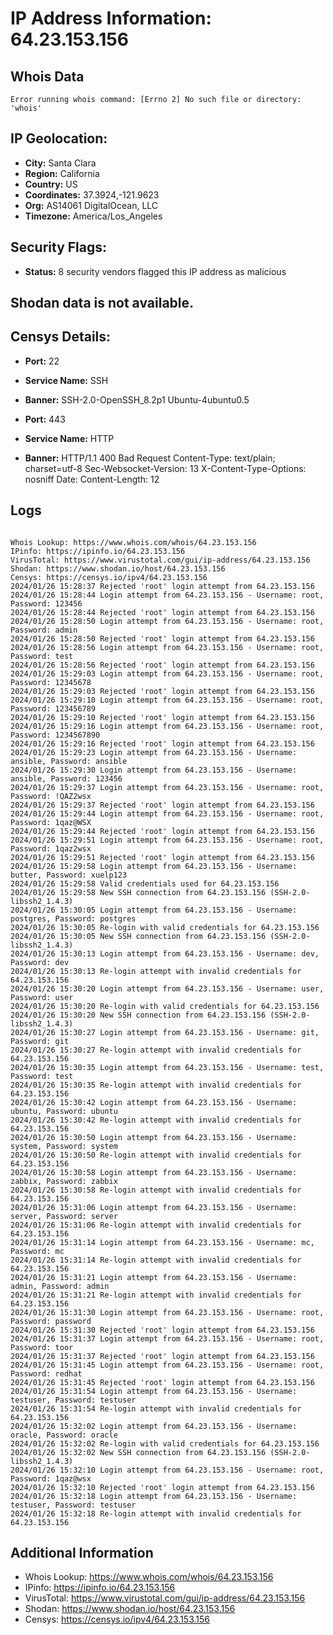 # IP Address Information: 64.23.153.156

## Whois Data
```
Error running whois command: [Errno 2] No such file or directory: 'whois'
```
## IP Geolocation:
- **City:** Santa Clara
- **Region:** California
- **Country:** US
- **Coordinates:** 37.3924,-121.9623
- **Org:** AS14061 DigitalOcean, LLC
- **Timezone:** America/Los_Angeles

## Security Flags:
- **Status:** 8 security vendors flagged this IP address as malicious

## Shodan data is not available.

## Censys Details:
- **Port:** 22
- **Service Name:** SSH
- **Banner:** SSH-2.0-OpenSSH_8.2p1 Ubuntu-4ubuntu0.5

- **Port:** 443
- **Service Name:** HTTP
- **Banner:** HTTP/1.1 400 Bad Request
Content-Type: text/plain; charset=utf-8
Sec-Websocket-Version: 13
X-Content-Type-Options: nosniff
Date:  <REDACTED>
Content-Length: 12


## Logs
```

Whois Lookup: https://www.whois.com/whois/64.23.153.156
IPinfo: https://ipinfo.io/64.23.153.156
VirusTotal: https://www.virustotal.com/gui/ip-address/64.23.153.156
Shodan: https://www.shodan.io/host/64.23.153.156
Censys: https://censys.io/ipv4/64.23.153.156
2024/01/26 15:28:37 Rejected 'root' login attempt from 64.23.153.156
2024/01/26 15:28:44 Login attempt from 64.23.153.156 - Username: root, Password: 123456
2024/01/26 15:28:44 Rejected 'root' login attempt from 64.23.153.156
2024/01/26 15:28:50 Login attempt from 64.23.153.156 - Username: root, Password: admin
2024/01/26 15:28:50 Rejected 'root' login attempt from 64.23.153.156
2024/01/26 15:28:56 Login attempt from 64.23.153.156 - Username: root, Password: test
2024/01/26 15:28:56 Rejected 'root' login attempt from 64.23.153.156
2024/01/26 15:29:03 Login attempt from 64.23.153.156 - Username: root, Password: 12345678
2024/01/26 15:29:03 Rejected 'root' login attempt from 64.23.153.156
2024/01/26 15:29:10 Login attempt from 64.23.153.156 - Username: root, Password: 123456789
2024/01/26 15:29:10 Rejected 'root' login attempt from 64.23.153.156
2024/01/26 15:29:16 Login attempt from 64.23.153.156 - Username: root, Password: 1234567890
2024/01/26 15:29:16 Rejected 'root' login attempt from 64.23.153.156
2024/01/26 15:29:23 Login attempt from 64.23.153.156 - Username: ansible, Password: ansible
2024/01/26 15:29:30 Login attempt from 64.23.153.156 - Username: ansible, Password: 123456
2024/01/26 15:29:37 Login attempt from 64.23.153.156 - Username: root, Password: !QAZ2wsx
2024/01/26 15:29:37 Rejected 'root' login attempt from 64.23.153.156
2024/01/26 15:29:44 Login attempt from 64.23.153.156 - Username: root, Password: 1qaz@WSX
2024/01/26 15:29:44 Rejected 'root' login attempt from 64.23.153.156
2024/01/26 15:29:51 Login attempt from 64.23.153.156 - Username: root, Password: 1qaz2wsx
2024/01/26 15:29:51 Rejected 'root' login attempt from 64.23.153.156
2024/01/26 15:29:58 Login attempt from 64.23.153.156 - Username: butter, Password: xuelp123
2024/01/26 15:29:58 Valid credentials used for 64.23.153.156
2024/01/26 15:29:58 New SSH connection from 64.23.153.156 (SSH-2.0-libssh2_1.4.3)
2024/01/26 15:30:05 Login attempt from 64.23.153.156 - Username: postgres, Password: postgres
2024/01/26 15:30:05 Re-login with valid credentials for 64.23.153.156
2024/01/26 15:30:05 New SSH connection from 64.23.153.156 (SSH-2.0-libssh2_1.4.3)
2024/01/26 15:30:13 Login attempt from 64.23.153.156 - Username: dev, Password: dev
2024/01/26 15:30:13 Re-login attempt with invalid credentials for 64.23.153.156
2024/01/26 15:30:20 Login attempt from 64.23.153.156 - Username: user, Password: user
2024/01/26 15:30:20 Re-login with valid credentials for 64.23.153.156
2024/01/26 15:30:20 New SSH connection from 64.23.153.156 (SSH-2.0-libssh2_1.4.3)
2024/01/26 15:30:27 Login attempt from 64.23.153.156 - Username: git, Password: git
2024/01/26 15:30:27 Re-login attempt with invalid credentials for 64.23.153.156
2024/01/26 15:30:35 Login attempt from 64.23.153.156 - Username: test, Password: test
2024/01/26 15:30:35 Re-login attempt with invalid credentials for 64.23.153.156
2024/01/26 15:30:42 Login attempt from 64.23.153.156 - Username: ubuntu, Password: ubuntu
2024/01/26 15:30:42 Re-login attempt with invalid credentials for 64.23.153.156
2024/01/26 15:30:50 Login attempt from 64.23.153.156 - Username: system, Password: system
2024/01/26 15:30:50 Re-login attempt with invalid credentials for 64.23.153.156
2024/01/26 15:30:58 Login attempt from 64.23.153.156 - Username: zabbix, Password: zabbix
2024/01/26 15:30:58 Re-login attempt with invalid credentials for 64.23.153.156
2024/01/26 15:31:06 Login attempt from 64.23.153.156 - Username: server, Password: server
2024/01/26 15:31:06 Re-login attempt with invalid credentials for 64.23.153.156
2024/01/26 15:31:14 Login attempt from 64.23.153.156 - Username: mc, Password: mc
2024/01/26 15:31:14 Re-login attempt with invalid credentials for 64.23.153.156
2024/01/26 15:31:21 Login attempt from 64.23.153.156 - Username: admin, Password: admin
2024/01/26 15:31:21 Re-login attempt with invalid credentials for 64.23.153.156
2024/01/26 15:31:30 Login attempt from 64.23.153.156 - Username: root, Password: password
2024/01/26 15:31:30 Rejected 'root' login attempt from 64.23.153.156
2024/01/26 15:31:37 Login attempt from 64.23.153.156 - Username: root, Password: toor
2024/01/26 15:31:37 Rejected 'root' login attempt from 64.23.153.156
2024/01/26 15:31:45 Login attempt from 64.23.153.156 - Username: root, Password: redhat
2024/01/26 15:31:45 Rejected 'root' login attempt from 64.23.153.156
2024/01/26 15:31:54 Login attempt from 64.23.153.156 - Username: testuser, Password: testuser
2024/01/26 15:31:54 Re-login attempt with invalid credentials for 64.23.153.156
2024/01/26 15:32:02 Login attempt from 64.23.153.156 - Username: oracle, Password: oracle
2024/01/26 15:32:02 Re-login with valid credentials for 64.23.153.156
2024/01/26 15:32:02 New SSH connection from 64.23.153.156 (SSH-2.0-libssh2_1.4.3)
2024/01/26 15:32:10 Login attempt from 64.23.153.156 - Username: root, Password: 1qaz@wsx
2024/01/26 15:32:10 Rejected 'root' login attempt from 64.23.153.156
2024/01/26 15:32:18 Login attempt from 64.23.153.156 - Username: testuser, Password: testuser
2024/01/26 15:32:18 Re-login attempt with invalid credentials for 64.23.153.156

```
## Additional Information
- Whois Lookup: https://www.whois.com/whois/64.23.153.156
- IPinfo: https://ipinfo.io/64.23.153.156
- VirusTotal: https://www.virustotal.com/gui/ip-address/64.23.153.156
- Shodan: https://www.shodan.io/host/64.23.153.156
- Censys: https://censys.io/ipv4/64.23.153.156

